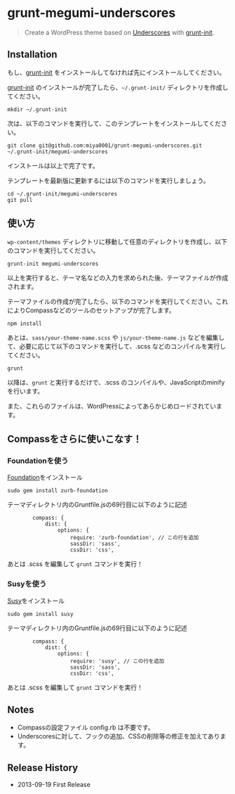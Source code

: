# grunt-megumi-underscores

> Create a WordPress theme based on [Underscores][] with [grunt-init][].

[underscores]: https://github.com/automattic/_s
[grunt-init]: http://gruntjs.com/project-scaffolding

## Installation
もし、[grunt-init][] をインストールしてなければ先にインストールしてください。

[grunt-init][] のインストールが完了したら、`~/.grunt-init/` ディレクトリを作成してください。

```
mkdir ~/.grunt-init
```

次は、以下のコマンドを実行して、このテンプレートをインストールしてください。

```
git clone git@github.com:miya0001/grunt-megumi-underscores.git ~/.grunt-init/megumi-underscores
```

インストールは以上で完了です。

テンプレートを最新版に更新するには以下のコマンドを実行しましょう。

```
cd ~/.grunt-init/megumi-underscores
git pull
```

## 使い方

`wp-content/themes` ディレクトリに移動して任意のディレクトリを作成し、以下のコマンドを実行してください。

```
grunt-init megumi-underscores
```

以上を実行すると、テーマ名などの入力を求められた後、テーマファイルが作成されます。

テーマファイルの作成が完了したら、以下のコマンドを実行してください。これによりCompassなどのツールのセットアップが完了します。

```
npm install
```

あとは、`sass/your-theme-name.scss` や `js/your-theme-name.js` などを編集して、必要に応じて以下のコマンドを実行して、.scss などのコンパイルを実行してください。

```
grunt
```

以降は、`grunt` と実行するだけで、.scss のコンパイルや、JavaScriptのminifyを行います。

また、これらのファイルは、WordPressによってあらかじめロードされています。

## Compassをさらに使いこなす！

### Foundationを使う

[Foundation](http://foundation.zurb.com/)をインストール

```
sudo gem install zurb-foundation
```

テーマディレクトリ内のGruntfile.jsの69行目に以下のように記述

```
        compass: {
            dist: {
                options: {
                    require: 'zurb-foundation', // この行を追加
                    sassDir: 'sass',
                    cssDir: 'css',
```

あとは .scss を編集して `grunt` コマンドを実行！

### Susyを使う

[Susy](http://susy.oddbird.net/)をインストール

```
sudo gem install susy
```

テーマディレクトリ内のGruntfile.jsの69行目に以下のように記述

```
        compass: {
            dist: {
                options: {
                    require: 'susy', // この行を追加
                    sassDir: 'sass',
                    cssDir: 'css',
```

あとは .scss を編集して `grunt` コマンドを実行！

## Notes

 * Compassの設定ファイル config.rb は不要です。
 * Underscoresに対して、フックの追加、CSSの削除等の修正を加えてあります。

## Release History

 * 2013-09-19 First Release
